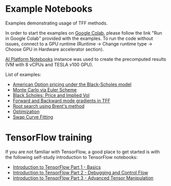 # Example Notebooks

Examples demonstrating usage of TFF methods.


In order to start the examples on [Google Colab](https://colab.research.google.com), please follow the link "Run in Google Colab" provided with the examples. To run the code without
issues, connect to a GPU runtime (Runtime -> Change runtime type -> Choose
GPU in Hardware accelerator section).

[AI Platform Notebooks](https://cloud.google.com/ai-platform-notebooks/) instance
was used to create the precomputed results (VM with 8 vCPUs and TESLA v100 GPU).

List of examples:

  *   [American Option pricing under the Black-Scholes model](https://colab.research.google.com/github/google/tf-quant-finance/blob/master/tf_quant_finance/examples/jupyter_notebooks/American_Option_Black_Scholes.ipynb)
  *   [Monte Carlo via Euler Scheme](https://colab.research.google.com/github/google/tf-quant-finance/blob/master/tf_quant_finance/examples/jupyter_notebooks/Monte_Carlo_Euler_Scheme.ipynb)
  *   [Black Scholes: Price and Implied Vol](https://colab.research.google.com/github/google/tf-quant-finance/blob/master/tf_quant_finance/examples/jupyter_notebooks/Black_Scholes_Price_and_Implied_Vol.ipynb)
  *   [Forward and Backward mode gradients in TFF](https://colab.research.google.com/github/google/tf-quant-finance/blob/master/tf_quant_finance/examples/jupyter_notebooks/Forward_Backward_Diff.ipynb)
  *   [Root search using Brent's method](https://colab.research.google.com/github/google/tf-quant-finance/blob/master/tf_quant_finance/examples/jupyter_notebooks/Root_Search.ipynb)
  *   [Optimization](https://colab.research.google.com/github/google/tf-quant-finance/blob/master/tf_quant_finance/examples/jupyter_notebooks/Optimization.ipynb)
  *   [Swap Curve Fitting](https://colab.research.google.com/github/google/tf-quant-finance/blob/master/tf_quant_finance/examples/jupyter_notebooks/Swap_Curve_Fitting.ipynb)
# TensorFlow training

If you are not familiar with TensorFlow, a good place to get started is with the
following self-study introduction to TensorFlow notebooks:

   * [Introduction to TensorFlow Part 1 - Basics](https://colab.research.google.com/github/google/tf-quant-finance/blob/master/tf_quant_finance/examples/jupyter_notebooks/Introduction_to_TensorFlow_Part_1_-_Basics.ipynb)
   * [Introduction to TensorFlow Part 2 - Debugging and Control Flow](https://colab.research.google.com/github/google/tf-quant-finance/blob/master/tf_quant_finance/examples/jupyter_notebooks/Introduction_to_TensorFlow_Part_2_-_Debugging_and_Control_Flow.ipynb)
   * [Introduction to TensorFlow Part 3 - Advanced Tensor Manipulation](https://colab.research.google.com/github/google/tf-quant-finance/blob/master/tf_quant_finance/examples/jupyter_notebooks/Introduction_to_TensorFlow_Part_3_-_Advanced_Tensor_Manipulation.ipynb)

